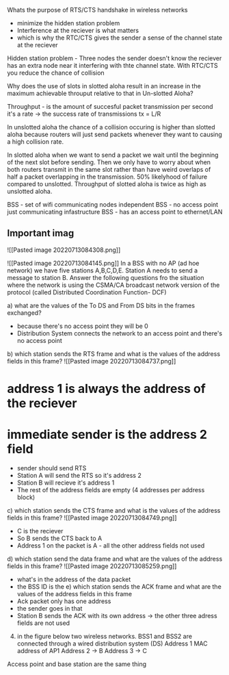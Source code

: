 Whats the purpose of RTS/CTS handshake in wireless networks
- minimize the hidden station problem
- Interference at the reciever is what matters 
- which is why the RTC/CTS gives the sender a sense of the channel state at the reciever

Hidden station problem - Three nodes the sender doesn't know the reciever has an extra node near it interfering with thte channel state.
With RTC/CTS you reduce the chance of collision

Why does the use of slots in slotted aloha result in an increase in the maximum achievable throuput relative to that in Un-slotted Aloha?

Throughput - is the amount of succesful packet transmission per second 
it's a rate -> the success rate of transmissions
tx = L/R 

In unslotted aloha the chance of a collision occuring is higher than slotted aloha because routers will just send packets whenever they want to causing a high collision rate.

In slotted aloha when we want to send a packet we wait until the beginning of the next slot before sending. Then we only have to worry about when both routers transmit in the same slot rather than have weird overlaps of half a packet overlapping in the transmission.
50% likelyhood of failure compared to unslotted.
Throughput of slotted aloha is twice as high as unslotted aloha.




BSS - set of wifi communicating nodes
independent BSS - no access point just communicating 
infastructure BSS - has an access point to ethernet/LAN



## Important imag
![[Pasted image 20220713084308.png]]



![[Pasted image 20220713084145.png]]
In a BSS with no AP (ad hoe network)  we have five stations A,B,C,D,E. Station A needs to send a message to station B. Answer the following questions fro the situation where the network is using the CSMA/CA broadcast network version of the protocol (called Distributed Coordination Function- DCF)

a) what are the values of the To DS and From DS bits in the frames exchanged?
- because there's no access point they will be 0
- Distribution System connects the network to an access point and there's no access point 


b) which station sends the RTS frame and what is the values of the address fields in this frame?
![[Pasted image 20220713084737.png]]

# address 1 is always the address of the reciever
# immediate sender is the address 2 field

- sender should send RTS
- Station A will send the RTS so it's address 2
- Station B will recieve it's address 1
- The rest of the address fields are empty (4 addresses per address block)

c) which station sends the CTS frame and what is the values of the address fields in this frame?
![[Pasted image 20220713084749.png]]
 - C is the reciever 
 - So B sends the CTS back to A
 - Address 1 on the packet is A - all the other address fields not used

d) which station send the data frame and what are the values of the address fields in this frame?
![[Pasted image 20220713085259.png]]
 - what's in the address of the data packet
 - the BSS ID is the 
e) which station sends the ACK frame and what are the values of the address fields in this frame
- Ack packet only has one address
- the sender goes in that 
- Station B sends the ACK with its own address -> the other three adress fields are not used


4) in the figure below two wireless networks. BSS1 and BSS2 are connected through a wired distribution system (DS)
Address 1 MAC address of AP1
Address 2  -> B
Address 3 -> C


Access point and base station are the same thing





